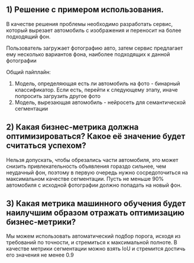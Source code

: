 ## 1) Решение с примером использования.

В качестве решения проблемы необходимо разработать сервис, который вырезает автомобиль с изображения и переносит на более подходящий фон.

Пользователь загружает фотографию авто, затем сервис предлагает ему несколько вариантов фона, наиболее подходящих к данной фотографии

Общий пайплайн:
1. Модель, определяющая есть ли автомобиль на фото - бинарный классификатор. Если есть, перейти  к следующему этапу, иначе попросить загрузить другое фото
2. Модель, вырезающая автомобиль - нейросеть для семантической сегментации

## 2) Какая бизнес-метрика должна оптимизироваться? Какое её значение будет считаться успехом?

Нельзя допускать, чтобы обрезались части автомобиля, это может снизить привлекательность объявления гораздо сильнее, чем неудачный фон, поэтому в первую очередь нужно сосредоточиться на максимальном качестве сегментации. Пусть не меньше 90% автомобиля с исходной фотографии должно попадать на новый фон.


## 3) Какая метрика машинного обучения будет наилучшим образом отражать оптимизацию бизнес-метрики?

Мы можем использовать автоматический подбор порога, исходя из требований по точности, и стремиться к максимальной полноте.
В качестве метрики сегментации можно взять IoU и стремится достичь его значения не менее 0.9
